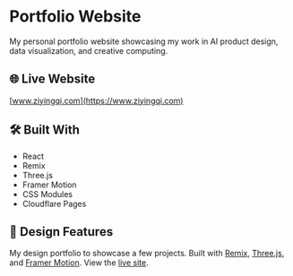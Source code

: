 # Portfolio Website

My personal portfolio website showcasing my work in AI product design, data visualization, and creative computing.

## 🌐 Live Website

[www.ziyingqi.com](https://www.ziyingqi.com)

## 🛠 Built With

- React
- Remix
- Three.js
- Framer Motion
- CSS Modules
- Cloudflare Pages

## 🎨 Design Features

My design portfolio to showcase a few projects. Built with [Remix](https://remix.run/), [Three.js](https://threejs.org/), and [Framer Motion](https://www.framer.com/motion/). View the [live site](https://ziyingqi.com).